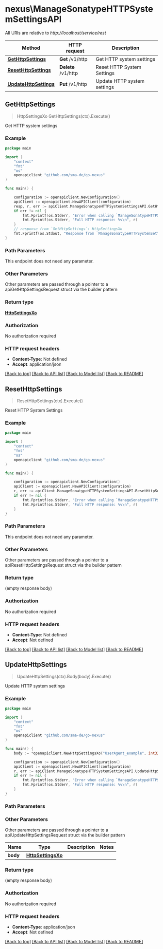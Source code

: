 # nexus\ManageSonatypeHTTPSystemSettingsAPI

All URIs are relative to *http://localhost/service/rest*

Method | HTTP request | Description
------------- | ------------- | -------------
[**GetHttpSettings**](ManageSonatypeHTTPSystemSettingsAPI.md#GetHttpSettings) | **Get** /v1/http | Get HTTP system settings
[**ResetHttpSettings**](ManageSonatypeHTTPSystemSettingsAPI.md#ResetHttpSettings) | **Delete** /v1/http | Reset HTTP System Settings
[**UpdateHttpSettings**](ManageSonatypeHTTPSystemSettingsAPI.md#UpdateHttpSettings) | **Put** /v1/http | Update HTTP system settings



## GetHttpSettings

> HttpSettingsXo GetHttpSettings(ctx).Execute()

Get HTTP system settings

### Example

```go
package main

import (
	"context"
	"fmt"
	"os"
	openapiclient "github.com/sma-de/go-nexus"
)

func main() {

	configuration := openapiclient.NewConfiguration()
	apiClient := openapiclient.NewAPIClient(configuration)
	resp, r, err := apiClient.ManageSonatypeHTTPSystemSettingsAPI.GetHttpSettings(context.Background()).Execute()
	if err != nil {
		fmt.Fprintf(os.Stderr, "Error when calling `ManageSonatypeHTTPSystemSettingsAPI.GetHttpSettings``: %v\n", err)
		fmt.Fprintf(os.Stderr, "Full HTTP response: %v\n", r)
	}
	// response from `GetHttpSettings`: HttpSettingsXo
	fmt.Fprintf(os.Stdout, "Response from `ManageSonatypeHTTPSystemSettingsAPI.GetHttpSettings`: %v\n", resp)
}
```

### Path Parameters

This endpoint does not need any parameter.

### Other Parameters

Other parameters are passed through a pointer to a apiGetHttpSettingsRequest struct via the builder pattern


### Return type

[**HttpSettingsXo**](HttpSettingsXo.md)

### Authorization

No authorization required

### HTTP request headers

- **Content-Type**: Not defined
- **Accept**: application/json

[[Back to top]](#) [[Back to API list]](../README.md#documentation-for-api-endpoints)
[[Back to Model list]](../README.md#documentation-for-models)
[[Back to README]](../README.md)


## ResetHttpSettings

> ResetHttpSettings(ctx).Execute()

Reset HTTP System Settings

### Example

```go
package main

import (
	"context"
	"fmt"
	"os"
	openapiclient "github.com/sma-de/go-nexus"
)

func main() {

	configuration := openapiclient.NewConfiguration()
	apiClient := openapiclient.NewAPIClient(configuration)
	r, err := apiClient.ManageSonatypeHTTPSystemSettingsAPI.ResetHttpSettings(context.Background()).Execute()
	if err != nil {
		fmt.Fprintf(os.Stderr, "Error when calling `ManageSonatypeHTTPSystemSettingsAPI.ResetHttpSettings``: %v\n", err)
		fmt.Fprintf(os.Stderr, "Full HTTP response: %v\n", r)
	}
}
```

### Path Parameters

This endpoint does not need any parameter.

### Other Parameters

Other parameters are passed through a pointer to a apiResetHttpSettingsRequest struct via the builder pattern


### Return type

 (empty response body)

### Authorization

No authorization required

### HTTP request headers

- **Content-Type**: Not defined
- **Accept**: Not defined

[[Back to top]](#) [[Back to API list]](../README.md#documentation-for-api-endpoints)
[[Back to Model list]](../README.md#documentation-for-models)
[[Back to README]](../README.md)


## UpdateHttpSettings

> UpdateHttpSettings(ctx).Body(body).Execute()

Update HTTP system settings

### Example

```go
package main

import (
	"context"
	"fmt"
	"os"
	openapiclient "github.com/sma-de/go-nexus"
)

func main() {
	body := *openapiclient.NewHttpSettingsXo("UserAgent_example", int32(123), int32(123), *openapiclient.NewProxySettingsXo(false, "Host_example", "Port_example", *openapiclient.NewAuthSettingsXo(false, "Username_example", "Password_example", "NtlmHost_example", "NtlmDomain_example")), *openapiclient.NewProxySettingsXo(false, "Host_example", "Port_example", *openapiclient.NewAuthSettingsXo(false, "Username_example", "Password_example", "NtlmHost_example", "NtlmDomain_example"))) // HttpSettingsXo |  (optional)

	configuration := openapiclient.NewConfiguration()
	apiClient := openapiclient.NewAPIClient(configuration)
	r, err := apiClient.ManageSonatypeHTTPSystemSettingsAPI.UpdateHttpSettings(context.Background()).Body(body).Execute()
	if err != nil {
		fmt.Fprintf(os.Stderr, "Error when calling `ManageSonatypeHTTPSystemSettingsAPI.UpdateHttpSettings``: %v\n", err)
		fmt.Fprintf(os.Stderr, "Full HTTP response: %v\n", r)
	}
}
```

### Path Parameters



### Other Parameters

Other parameters are passed through a pointer to a apiUpdateHttpSettingsRequest struct via the builder pattern


Name | Type | Description  | Notes
------------- | ------------- | ------------- | -------------
 **body** | [**HttpSettingsXo**](HttpSettingsXo.md) |  | 

### Return type

 (empty response body)

### Authorization

No authorization required

### HTTP request headers

- **Content-Type**: application/json
- **Accept**: Not defined

[[Back to top]](#) [[Back to API list]](../README.md#documentation-for-api-endpoints)
[[Back to Model list]](../README.md#documentation-for-models)
[[Back to README]](../README.md)

